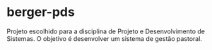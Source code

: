 # berger-pds
Projeto escolhido para a disciplina de Projeto e Desenvolvimento de Sistemas. O objetivo é desenvolver um sistema de gestão pastoral.
